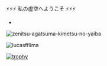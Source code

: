 ⚡⚡⚡ 私の虚空へようこそ ⚡⚡⚡





- 
![zenitsu-agatsuma-kimetsu-no-yaiba](https://user-images.githubusercontent.com/60013440/153919838-4a7ba0a3-b09e-4eef-9cfc-ac126208ffbf.gif)


<p align="left"> <img src="https://komarev.com/ghpvc/?username=lucasfflima&label=Profile%20views&color=0e75b6&style=flat" alt="lucasfflima" /> </p>


[![trophy](https://github-profile-trophy.vercel.app/lucasfflima=ryo-ma)](https://github.com/ryo-ma/github-profile-trophy)
